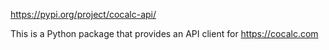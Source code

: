 https://pypi.org/project/cocalc-api/

This is a Python package that provides an API client for https://cocalc.com